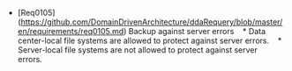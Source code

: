 * [Req0105] (https://github.com/DomainDrivenArchitecture/ddaRequery/blob/master/en/requirements/req0105.md) Backup against server errors
   * Data center-local file systems are allowed to protect against server errors.
   * Server-local file systems are not allowed to protect against server errors.